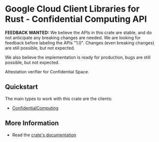 # Google Cloud Client Libraries for Rust - Confidential Computing API

<!-- Code generated by sidekick. DO NOT EDIT. -->

**FEEDBACK WANTED:** We believe the APIs in this crate are stable, and
do not anticipate any breaking changes are needed. We are looking for
feedback before labeling the APIs "1.0". Changes (even breaking changes)
are still possible, but not expected.

We also believe the implementation is ready for production, bugs are
still possible, but not expected.

Attestation verifier for Confidential Space.

## Quickstart

The main types to work with this crate are the clients:

- [ConfidentialComputing]

## More Information

- Read the [crate's documentation](https://docs.rs/google-cloud-confidentialcomputing-v1/latest/google-cloud-confidentialcomputing-v1)

[ConfidentialComputing]: https://docs.rs/google-cloud-confidentialcomputing-v1/latest/google_cloud_confidentialcomputing_v1/client/struct.ConfidentialComputing.html
